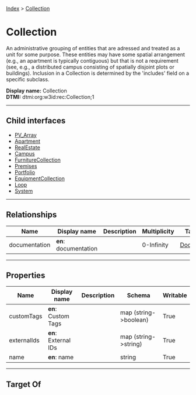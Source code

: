 [Index](../index.md) > [Collection](#)
# Collection

An administrative grouping of entities that are adressed and treated as a unit for some purpose. These entities may have some spatial arrangement (e.g., an apartment is typically contiguous) but that is not a requirement (see, e.g., a distributed campus consisting of spatially disjoint plots or buildings). Inclusion in a Collection is determined by the 'includes' field on a specific subclass.


**Display name:** Collection<br />
**DTMI:** dtmi:org:w3id:rec:Collection;1

---

## Child interfaces
* [PV_Array](PV_Array.md)
* [Apartment](Apartment.md)
* [RealEstate](RealEstate.md)
* [Campus](Campus.md)
* [FurnitureCollection](FurnitureCollection.md)
* [Premises](Premises.md)
* [Portfolio](Portfolio.md)
* [EquipmentCollection](EquipmentCollection.md)
* [Loop](Loop/Loop.md)
* [System](System/System.md)

---

## Relationships

|Name|Display name|Description|Multiplicity|Target|Properties|Writable|
|-|-|-|-|-|-|-|
|documentation|**en**: documentation||0-Infinity|[Document](../Information/Document/Document.md)||True|

---

## Properties

|Name|Display name|Description|Schema|Writable|
|-|-|-|-|-|
|customTags|**en**: Custom Tags||map (string->boolean)|True|
|externalIds|**en**: External IDs||map (string->string)|True|
|name|**en**: name||string|True|

---

## Target Of
